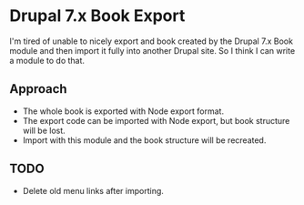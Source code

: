 
Drupal 7.x Book Export
======================

I'm tired of unable to nicely export and book created by the Drupal 7.x Book module and then import it fully into another Drupal site.  So I think I can write a module to do that.

Approach
--------

* The whole book is exported with Node export format.
* The export code can be imported with Node export, but book structure will be lost.
* Import with this module and the book structure will be recreated.

TODO
----

* Delete old menu links after importing.
